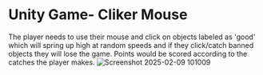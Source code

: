 # Unity Game- Cliker Mouse
The player needs to use their mouse and click on objects labeled as 'good' which will spring up high at random speeds and if they click/catch banned objects they will lose the game. Points would be scored according to the catches the player makes.
![Screenshot 2025-02-09 101009](https://github.com/user-attachments/assets/0840cae5-8889-4599-ab79-996d7f771ff8)
